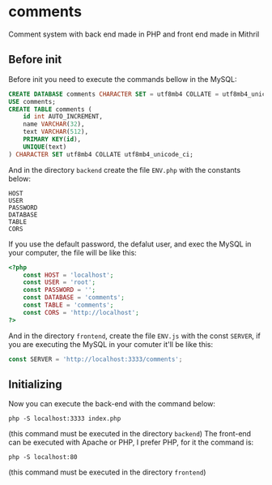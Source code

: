 # comments
Comment system with back end made in PHP and front end made in Mithril

## Before init
Before init you need to execute the commands bellow in the MySQL:
```sql
CREATE DATABASE comments CHARACTER SET = utf8mb4 COLLATE = utf8mb4_unicode_ci;
USE comments;
CREATE TABLE comments (
	id int AUTO_INCREMENT,
	name VARCHAR(32),
	text VARCHAR(512),
	PRIMARY KEY(id),
	UNIQUE(text)
) CHARACTER SET utf8mb4 COLLATE utf8mb4_unicode_ci;
```
And in the directory `backend` create the file `ENV.php` with the constants below:
```
HOST
USER
PASSWORD
DATABASE
TABLE
CORS
```
If you use the default password, the defalut user, and exec the MySQL in your computer, the file will be like this:
```php
<?php
	const HOST = 'localhost';
	const USER = 'root';
	const PASSWORD = '';
	const DATABASE = 'comments';
	const TABLE = 'comments';
	const CORS = 'http://localhost';
?>
```
And in the directory `frontend`, create the file `ENV.js` with the const `SERVER`, if you are executing the MySQL in your comuter it'll be like this:
```js
const SERVER = 'http://localhost:3333/comments';
```
## Initializing
Now you can execute the back-end with the command below:
```
php -S localhost:3333 index.php
```
(this command must be executed in the directory `backend`)
The front-end can be executed with Apache or PHP, I prefer PHP, for it the command is:
```
php -S localhost:80
```
(this command must be executed in the directory `frontend`)